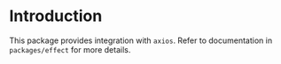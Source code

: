 # Introduction

This package provides integration with `axios`. Refer to documentation in `packages/effect` for more details.
